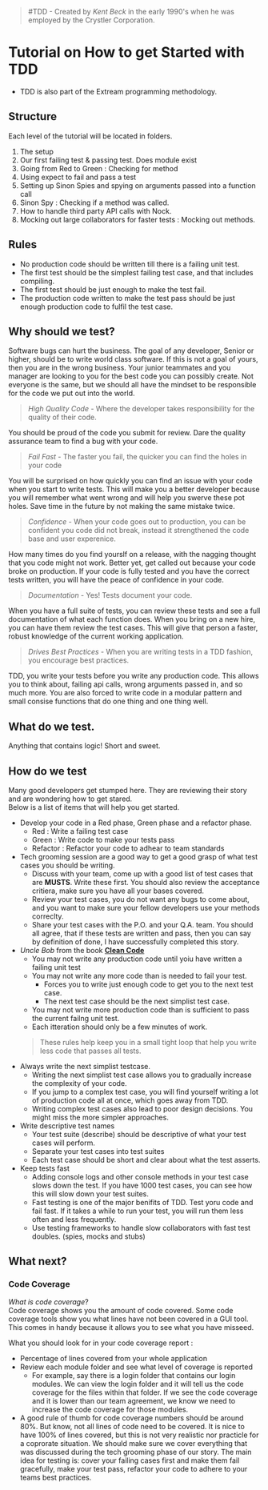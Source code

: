 > #TDD - Created by *Kent Beck* in the early 1990's when he was employed by the Crystler Corporation.

# Tutorial on How to get Started with TDD
- TDD is also part of the Extream programming methodology. 

## Structure 
Each level of the tutorial will be located in folders. 
1. The setup
2. Our first failing test & passing test. Does module exist
3. Going from Red to Green : Checking for method
4. Using expect to fail and pass a test
5. Setting up Sinon Spies and spying on arguments passed into a function call
6. Sinon Spy : Checking if a method was called.
7. How to handle third party API calls with Nock.
9. Mocking out large collaborators for faster tests : Mocking out methods.

## Rules
- No production code should be written till there is a failing unit test.
- The first test should be the simplest failing test case, and that includes compiling.
- The first test should be just enough to make the test fail.
- The production code written to make the test pass should be just enough production code to fulfil the test case.

## Why should we test?
Software bugs can hurt the business. 
The goal of any developer, Senior or higher, should be to write world class software. 
If this is not a goal of yours, then you are in the wrong business. 
Your junior teammates and you manager are looking to you for the best code you 
can possibly create. Not everyone is the same, but we should all 
have the mindset to be responsible for the code we put out into the world.  

> *High Quality Code* - Where the developer takes responsibility for the quality of their code.

You should be proud of the code you submit for review. Dare the quality assurance team to find a bug with your code. 

> *Fail Fast* - The faster you fail, the quicker you can find the holes in your code

You will be surprised on how quickly you can find an issue with your code when you start to write tests. This will make you a better developer because you will remember what went wrong and will help you swerve these pot holes. Save time in the future by not making the same mistake twice. 

> *Confidence* - When your code goes out to production, you can be confident you code did not break, instead it strengthened the code base and user experenice. 

How many times do you find yourslf on a release, with the nagging thought that you code might not work. Better yet, get called out because your code broke on production. If your code is fully tested and you have the correct tests written, you will have the peace of confidence in your code.

> *Documentation* - Yes! Tests document your code. 

When you have a full suite of tests, you can review these tests and see a full documentation of what each function does. When you bring on a new hire, you can have them review the test cases. This will give that person a faster, robust knowledge of the current working application. 

> *Drives Best Practices* - When you are writing tests in a TDD fashion, you encourage best practices.

TDD, you write your tests before you write any production code. This allows you to think about, failing api calls, wrong arguments passed in, and so much more. You are also forced to write code in a modular pattern and small consise functions that do one thing and one thing well.

## What do we test.
Anything that contains logic! Short and sweet.

## How do we test
Many good developers get stumped here. They are reviewing their story and are wondering how to get stared.  
Below is a list of items that will help you get started.

- Develop your code in a Red phase, Green phase and a refactor phase.
  - Red : Write a failing test case
  - Green : Write code to make your tests pass
  - Refactor : Refactor your code to adhear to team standards 
- Tech grooming session are a good way to get a good grasp of what test cases you should be writing. 
  - Discuss with your team, come up with a good list of test cases that are **MUSTS**. Write these first. You should also review the acceptance critiera, make sure you have all your bases covered.
  - Review your test cases, you do not want any bugs to come about, and you want to make sure your fellow developers use your methods correclty. 
  - Share your test cases with the P.O. and your Q.A. team. You should all agree, that if these tests are written and pass, then you can say by definition of done, I have successfully completed this story.
- *Uncle Bob* from the  book **[Clean Code](https://www.investigatii.md/uploads/resurse/Clean_Code.pdf)**
  - You may not write any production code until yoiu have written a failing unit test
  - You may not write any more code than is needed to fail your test.
    - Forces you to write just enough code to get you to the next test case.
    - The next test case should be the next simplist test case.
  - You may not write more production code than is sufficient to pass the current failng unit test.
  - Each itteration should only be a few minutes of work.
  > These rules help keep you in a small tight loop that help you write less code that passes all tests.
- Always write the next simplist testcase.
  - Writing the next simplist test case allows you to gradually increase the complexity of your code.
  - If you jump to a complex test case, you will find yourself writing a lot of production code all at once, which goes away from TDD.
  - Writing complex test cases also lead to poor design decisions. You might miss the more simpler approaches.
- Write descriptive test names
  - Your test suite (describe) should be descriptive of what your test cases will perform. 
  - Separate your test cases into test suites
  - Each test case should be short and clear about what the test asserts.
- Keep tests fast
  - Adding console logs and other console methods in your test case slows down the test. If you have 1000 test cases, you can see how this will slow down your test suites.
  - Fast testing is one of the major benifits of TDD. Test yoru code and fail fast. If it takes a while to run your test, you will run them less often and less frequently. 
  - Use testing frameworks to handle slow collaborators with fast test doubles. (spies, mocks and stubs)
  
  
## What next?
### Code Coverage
*What is code coverage*?  
Code coverage shows you the amount of code covered. Some code coverage tools show you what lines have not been covered in a GUI tool. This comes in handy because it allows you to see what you have misseed.

What you should look for in your code coverage report :
- Percentage of lines covered from your whole application
- Review each module folder and see what level of coverage is reported
  - For example, say there is a login folder that contains our login modules. We can view the login folder and it will tell us the code coverage for the files within that folder. If we see the code coverage and it is lower than our team agreement, we know we need to increase the code coverage for those modules.
- A good rule of thumb for code coverage numbers should be around 80%. But know, not all lines of code need to be covered. It is nice to have 100% of lines covered, but this is not very realistic nor practicle for a coprorate situation. We should make sure we cover everything that was discussed during the tech grooming phase of our story. The main idea for testing is: cover your failing cases first and make them fail gracefully, make your test pass, refactor your code to adhere to your teams best practices.
